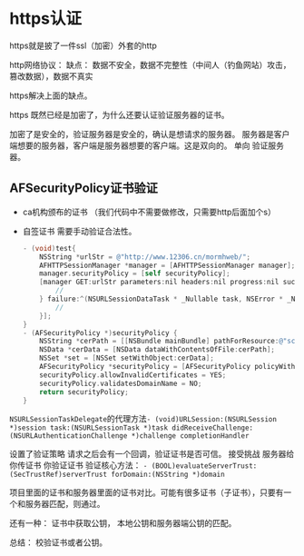 # https认证

https就是披了一件ssl（加密）外套的http

http网络协议：
缺点：
数据不安全，数据不完整性（中间人（钓鱼网站）攻击，篡改数据），数据不真实

https解决上面的缺点。

https 既然已经是加密了，为什么还要认证验证服务器的证书。

加密了是安全的，验证服务器是安全的，确认是想请求的服务器。
服务器是客户端想要的服务器，客户端是服务器想要的客户端。这是双向的。
单向  验证服务器。

## AFSecurityPolicy证书验证

- ca机构颁布的证书 （我们代码中不需要做修改，只需要http后面加个s）

- 自签证书 需要手动验证合法性。

  ```objective-c
  - (void)test{
      NSString *urlStr = @"http://www.12306.cn/mormhweb/";
      AFHTTPSessionManager *manager = [AFHTTPSessionManager manager];
      manager.securityPolicy = [self securityPolicy];
      [manager GET:urlStr parameters:nil headers:nil progress:nil success:^(NSURLSessionDataTask * _Nonnull task, id  _Nullable responseObject) {
          //
      } failure:^(NSURLSessionDataTask * _Nullable task, NSError * _Nonnull error) {
          //
      }];
  }
  - (AFSecurityPolicy *)securityPolicy {
      NSString *cerPath = [[NSBundle mainBundle] pathForResource:@"scra" ofType:@"cer"];
      NSData *cerData = [NSData dataWithContentsOfFile:cerPath];
      NSSet *set = [NSSet setWithObject:cerData];
      AFSecurityPolicy *securityPolicy = [AFSecurityPolicy policyWithPinningMode:AFSSLPinningModeCertificate withPinnedCertificates:set];
      securityPolicy.allowInvalidCertificates = YES;
      securityPolicy.validatesDomainName = NO;
      return securityPolicy;
  }
  ```

`NSURLSessionTaskDelegate`的代理方法`- (void)URLSession:(NSURLSession *)session
              task:(NSURLSessionTask *)task
didReceiveChallenge:(NSURLAuthenticationChallenge *)challenge
 completionHandler`

设置了验证策略
请求之后会有一个回调，验证证书是否可信。
接受挑战
服务器给你传证书  你验证证书
验证核心方法：
`- (BOOL)evaluateServerTrust:(SecTrustRef)serverTrust
                  forDomain:(NSString *)domain`

项目里面的证书和服务器里面的证书对比。可能有很多证书（子证书），只要有一个和服务器匹配，则通过。

还有一种：
证书中获取公钥， 本地公钥和服务器端公钥的匹配。

总结：
校验证书或者公钥。